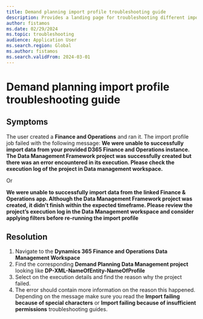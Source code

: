 ```yaml
---
title: Demand planning import profile troubleshooting guide
description: Provides a landing page for troubleshooting different import profile errors.
author: fistamos
ms.date: 02/29/2024
ms.topic: troubleshooting
audience: Application User
ms.search.region: Global
ms.author: fistamos
ms.search.validFrom: 2024-03-01
---
```


# Demand planning import profile troubleshooting guide

## Symptoms

The user created a **Finance and Operations** and ran it.
The import profile job failed with the following message:
**We were unable to successfully import data from your provided D365 Finance and Operations instance. The Data Management Framework project was successfully created but there was an error encountered in its execution. Please check the execution log of the project in Data management workspace.**

Or

**We were unable to successfully import data from the linked Finance & Operations app. Although the Data Management Framework project was created, it didn’t finish within the expected timeframe. Please review the project’s execution log in the Data Management workspace and consider applying filters before re-running the import profile**

## Resolution
1. Navigate to the **Dynamics 365 Finance and Operations Data Management Workspace**
2. Find the corresponding **Demand Planning Data Management project** looking like **DP-XML-NameOfEntity-NameOfProfile**
3. Select on the execution details and find the reason why the project failed.
4. The error should contain more information on the reason this happened. Depending on the message make sure you read the **Import failing because of special characters** or **Import failing because of insufficient permissions** troubleshooting guides.
